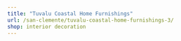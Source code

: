 ```yaml
---
title: "Tuvalu Coastal Home Furnishings"
url: /san-clemente/tuvalu-coastal-home-furnishings-3/
shop: interior decoration
---
```

